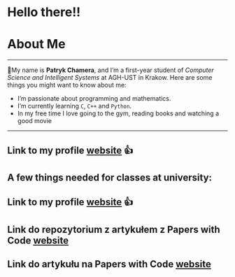 # Hello there!!
# About Me
---
👋My name is **Patryk Chamera**, and I’m a first-year student of *Computer Science and Intelligent Systems* at AGH-UST in Krakow. Here are some things you might want to know about me:

- I’m passionate about programming and mathematics.
- I’m currently learning  `C`, `C++` and `Python`.
- In my free time I love going to the gym, reading books and watching a good movie
 ---


## Link to my profile [website](https://xhamera1.github.io) 👍

## A few things needed for classes at university:

## Link to my profile [website](https://xhamera1.github.io) 👍

## Link do repozytorium z artykułem z Papers with Code [website](https://github.com/xhamera1/Monkey_repozytorium_Papers_with_Code.git)
## Link do artykułu na Papers with Code  [website](https://paperswithcode.com/paper/monkey-image-resolution-and-text-label-are) 
